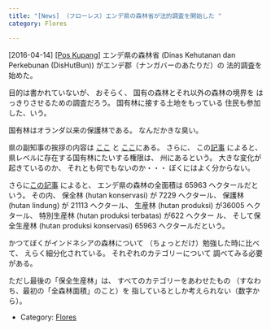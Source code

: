 ```yaml
---
title: "[News] （フローレス）エンデ県の森林省が法的調査を開始した "
category: Flores

---
```


[2016-04-14] [[Pos Kupang]](http://dlvr.it/L3KN2q)  エンデ県の森林省 (Dinas Kehutanan dan Perkebunan 
(DisHutBun)) がエンデ郡（ナンガバーのあたりだ）の
法的調査を始めた。

 目的は書かれていないが、
おそらく、
国有の森林とそれ以外の森林の境界を
はっきりさせるための調査だろう。
国有林に接する土地をもっている
住民も参加した、いう。

<!--more-->

 国有林はオランダ以来の保護林である。
なんだかきな臭い。

 県の副知事の挨拶の内容は
[ここ](http://dlvr.it/L3KN67) と
[ここ](http://dlvr.it/L3KN8q)にある。
さらに、
この[記事](http://dlvr.it/L3KNCF)
によると、
県レベルに存在する国有林にたいする権限は、
州にあるという。
大きな変化が起きているのか、
それとも何でもないのか・・・
ぼくにはよく分からない。

 さらに[この記事](http://dlvr.it/L3KNHv)
によると、
エンデ県の森林の全面積は
65963 ヘクタールだという。
その内、
保全林 (hutan konservasi) が 7229 ヘクタール、
保護林 (hutan lindung) が 21113 ヘクタール、
生産林 (hutan produksi) が36005 ヘクタール、
特別生産林 (hutan produksi terbatas) が622 ヘクター
ル、
そして保全生産林 (hutan produksi konservasi) 65963
ヘクタールだという。

 かつてぼくがインドネシアの森林について
（ちょっとだけ）勉強した時に比べて、
えらく細分化されている。
それぞれのカテゴリーについて
調べてみる必要がある。

 ただし最後の「保全生産林」は、
すべてのカテゴリーをあわせたもの
（すなわち、最初の「全森林面積」のこと）を
指しているとしか考えられない（数字から）。

- Category: [Flores](https://merapano.github.io/categories.html#Flores)

